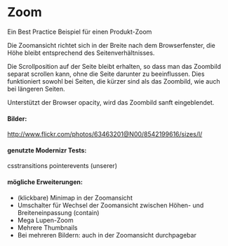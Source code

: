 Zoom
==================

Ein Best Practice Beispiel für einen Produkt-Zoom

Die Zoomansicht richtet sich in der Breite nach dem Browserfenster, die Höhe bleibt entsprechend
des Seitenverhältnisses.

Die Scrollposition auf der Seite bleibt erhalten, so dass man das Zoombild separat scrollen kann, ohne die Seite darunter zu beeinflussen. Dies funktioniert sowohl bei Seiten, die kürzer sind als das Zoombild, wie auch bei längeren Seiten. 

Unterstützt der Browser opacity, wird das Zoombild sanft eingeblendet.


#### Bilder:
http://www.flickr.com/photos/63463201@N00/8542199616/sizes/l/

#### genutzte Modernizr Tests:
csstransitions
pointerevents (unserer)

#### mögliche Erweiterungen:
* (klickbare) Minimap in der Zoomansicht 
* Umschalter für Wechsel der Zoomansicht zwischen Höhen- und Breiteneinpassung (contain)
* Mega Lupen-Zoom
* Mehrere Thumbnails
* Bei mehreren Bildern: auch in der Zoomansicht durchpagebar